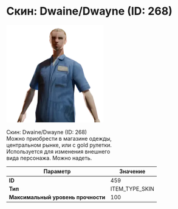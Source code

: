 # Скин: Dwaine/Dwayne (ID: 268)

![Item Image](../img/459.webp?raw=true)

Скин: Dwaine/Dwayne (ID: 268)<br>Можно приобрести в магазине одежды,<br>центральном рынке, или с gold рулетки.<br>Используется для изменения внешнего<br>вида персонажа. Можно надеть.


| Параметр | Значение |
|----------|----------|
| **ID** | 459 |
| **Тип** | ITEM_TYPE_SKIN |
| **Максимальный уровень прочности** | 100 |

